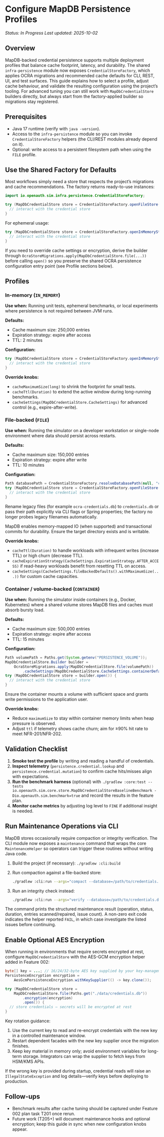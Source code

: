 # Configure MapDB Persistence Profiles

_Status: In Progress_
_Last updated: 2025-10-02_

## Overview

MapDB-backed credential persistence supports multiple deployment profiles that balance cache footprint, latency, and durability. The shared `infra-persistence` module now exposes `CredentialStoreFactory`, which applies OCRA migrations and recommended cache defaults for CLI, REST, UI, and test surfaces. This guide explains how to select a profile, adjust cache behaviour, and validate the resulting configuration using the project’s tooling. For advanced tuning you can still work with `MapDbCredentialStore` builders directly, but always start from the factory-applied builder so migrations stay registered.

## Prerequisites

- Java 17 runtime (verify with `java -version`).
- Access to the `infra-persistence` module so you can invoke `CredentialStoreFactory` helpers (the CLI/REST modules already depend on it).
- Optional: write access to a persistent filesystem path when using the `FILE` profile.

## Use the Shared Factory for Defaults

Most workflows simply need a store that respects the project’s migrations and cache recommendations. The factory returns ready-to-use instances:

```java
import io.openauth.sim.infra.persistence.CredentialStoreFactory;

try (MapDbCredentialStore store = CredentialStoreFactory.openFileStore(Paths.get("./data/credentials.db"))) {
  // interact with the credential store
}
```

For ephemeral usage:

```java
try (MapDbCredentialStore store = CredentialStoreFactory.openInMemoryStore()) {
  // interact with the credential store
}
```

If you need to override cache settings or encryption, derive the builder through `OcraStoreMigrations.apply(MapDbCredentialStore.file(...))` before calling `open()` so you preserve the shared OCRA persistence configuration entry point (see Profile sections below).

## Profiles

### In-memory (`IN_MEMORY`)

**Use when:** Running unit tests, ephemeral benchmarks, or local experiments where persistence is not required between JVM runs.

**Defaults:**
- Cache maximum size: 250,000 entries
- Expiration strategy: expire after access
- TTL: 2 minutes

**Configuration:**
```java
try (MapDbCredentialStore store = CredentialStoreFactory.openInMemoryStore()) {
  // interact with the credential store
}
```

**Override knobs:**
- `cacheMaximumSize(long)` to shrink the footprint for small tests.
- `cacheTtl(Duration)` to extend the active window during long-running benchmarks.
- `cacheSettings(MapDbCredentialStore.CacheSettings)` for advanced control (e.g., expire-after-write).

### File-backed (`FILE`)

**Use when:** Running the simulator on a developer workstation or single-node environment where data should persist across restarts.

**Defaults:**
- Cache maximum size: 150,000 entries
- Expiration strategy: expire after write
- TTL: 10 minutes

**Configuration:**
```java
Path databasePath = CredentialStoreFactory.resolveDatabasePath(null, "credentials.db");
try (MapDbCredentialStore store = CredentialStoreFactory.openFileStore(databasePath)) {
  // interact with the credential store
}
```

Rename legacy files (for example `ocra-credentials.db`) to `credentials.db` or pass their path explicitly via CLI flags or Spring properties; the factory no longer probes legacy filenames automatically.

MapDB enables memory-mapped IO (when supported) and transactional commits for durability. Ensure the target directory exists and is writable.

**Override knobs:**
- `cacheTtl(Duration)` to handle workloads with infrequent writes (increase TTL) or high churn (decrease TTL).
- `cacheExpirationStrategy(CacheSettings.ExpirationStrategy.AFTER_ACCESS)` if read-heavy workloads benefit from resetting TTL on access.
- `cacheSettings(CacheSettings.fileBackedDefaults().withMaximumSize(...))` for custom cache capacities.

### Container / volume-backed (`CONTAINER`)

**Use when:** Running the simulator inside containers (e.g., Docker, Kubernetes) where a shared volume stores MapDB files and caches must absorb bursty load.

**Defaults:**
- Cache maximum size: 500,000 entries
- Expiration strategy: expire after access
- TTL: 15 minutes

**Configuration:**
```java
Path volumePath = Paths.get(System.getenv("PERSISTENCE_VOLUME"));
MapDbCredentialStore.Builder builder =
    OcraStoreMigrations.apply(MapDbCredentialStore.file(volumePath))
        .cacheSettings(MapDbCredentialStore.CacheSettings.containerDefaults());
try (MapDbCredentialStore store = builder.open()) {
  // interact with the credential store
}
```

Ensure the container mounts a volume with sufficient space and grants write permissions to the application user.

**Override knobs:**
- Reduce `maximumSize` to stay within container memory limits when heap pressure is observed.
- Adjust `ttl` if telemetry shows cache churn; aim for ≥90% hit rate to meet NFR-201/NFR-202.

## Validation Checklist

1. **Smoke test the profile** by writing and reading a handful of credentials.
2. **Inspect telemetry** (`persistence.credential.lookup` and `persistence.credential.mutation`) to confirm cache hits/misses align with expectations.
3. **Run the benchmark harness** (optional) with `./gradlew :core:test --tests io.openauth.sim.core.store.MapDbCredentialStoreBaselineBenchmark -Dio.openauth.sim.benchmark=true` and record the results in the feature plan.
4. **Monitor cache metrics** by adjusting log level to `FINE` if additional insight is needed.

## Run Maintenance Operations via CLI

MapDB stores occasionally require compaction or integrity verification. The CLI module now exposes a `maintenance` command that wraps the core `MaintenanceHelper` so operators can trigger these routines without writing Java code.

1. Build the project (if necessary): `./gradlew :cli:build`
2. Run compaction against a file-backed store:

   ```bash
   ./gradlew :cli:run --args="compact --database=/path/to/credentials.db"
   ```

3. Run an integrity check instead:

   ```bash
   ./gradlew :cli:run --args="verify --database=/path/to/credentials.db"
   ```

The command prints the structured maintenance result (operation, status, duration, entries scanned/repaired, issue count). A non-zero exit code indicates the helper reported `FAIL`, in which case investigate the listed issues before continuing.

## Enable Optional AES Encryption

When running in environments that require secrets encrypted at rest, configure `MapDbCredentialStore` with the AES-GCM encryption helper added in Feature 002:

```java
byte[] key = ...; // 16/24/32-byte AES key supplied by your key-management system
PersistenceEncryption encryption =
    AesGcmPersistenceEncryption.withKeySupplier(() -> key.clone());

try (MapDbCredentialStore store =
    MapDbCredentialStore.file(Paths.get("./data/credentials.db"))
        .encryption(encryption)
        .open()) {
  // store credentials – secrets will be encrypted at rest
}
```

Key rotation guidance:

1. Use the current key to read and re-encrypt credentials with the new key in a controlled maintenance window.
2. Restart dependent facades with the new key supplier once the migration finishes.
3. Keep key material in memory only; avoid environment variables for long-term storage. Integrators can wrap the supplier to fetch keys from HSM/KMS APIs.

If the wrong key is provided during startup, credential reads will raise an `IllegalStateException` and log details—verify keys before deploying to production.

## Follow-ups

- Benchmark results after cache tuning should be captured under Feature 002 plan task T201 once rerun.
- Future work (T205+) will document maintenance hooks and optional encryption; keep this guide in sync when new configuration knobs appear.

